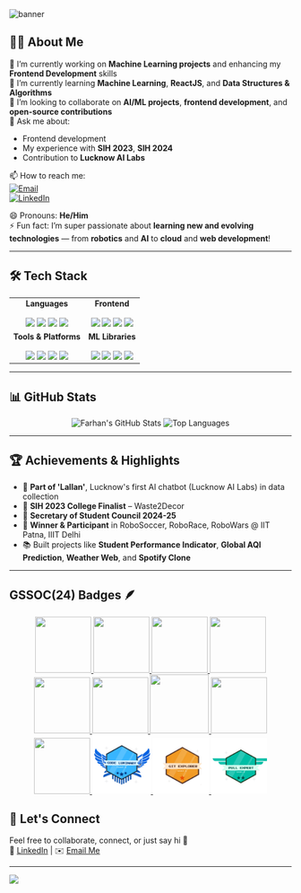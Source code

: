 <!-- Banner -->
<img src="https://capsule-render.vercel.app/api?type=waving&color=0:00C9FF,100:92FE9D&height=200&section=header&text=Hi%20There!%20I'm%20Farhan%20👋&fontSize=40&fontAlignY=35&desc=AI%20Enthusiast%20%7C%20Frontend%20Developer%20%7C%20Tech%20Explorer&descAlignY=60&descAlign=60" alt="banner"/>

<!-- Introduction -->
## 👨‍💻 About Me

🔭 I’m currently working on **Machine Learning projects** and enhancing my **Frontend Development** skills  
🌱 I’m currently learning **Machine Learning**, **ReactJS**, and **Data Structures & Algorithms**  
👯 I’m looking to collaborate on **AI/ML projects**, **frontend development**, and **open-source contributions**  
💬 Ask me about:
- Frontend development
- My experience with **SIH 2023**, **SIH 2024**
- Contribution to **Lucknow AI Labs**  

📫 How to reach me:  
[![Email](https://img.shields.io/badge/Email-mohdfarhank35@gmail.com-red?style=flat-square&logo=gmail&logoColor=white)](mailto:mohdfarhank35@gmail.com)  
[![LinkedIn](https://img.shields.io/badge/LinkedIn-MohdFarhanKhan-blue?style=flat-square&logo=linkedin)](https://www.linkedin.com/in/mohd-farhankhan/)  

😄 Pronouns: **He/Him**  
⚡ Fun fact: I’m super passionate about **learning new and evolving technologies** — from **robotics** and **AI** to **cloud** and **web development**!

---

## 🛠️ Tech Stack

<table>
  <tr>
    <td align="center">
      <b>Languages</b><br><br>
      <img src="https://img.shields.io/badge/Python-3670A0?style=for-the-badge&logo=python&logoColor=white" />
      <img src="https://img.shields.io/badge/JavaScript-F7DF1E?style=for-the-badge&logo=javascript&logoColor=black" />
      <img src="https://img.shields.io/badge/C-00599C?style=for-the-badge&logo=c&logoColor=white" />
      <img src="https://img.shields.io/badge/Java-ED8B00?style=for-the-badge&logo=java&logoColor=white" />
    </td>
    <td align="center">
      <b>Frontend</b><br><br>
      <img src="https://img.shields.io/badge/HTML5-E34F26?style=for-the-badge&logo=html5&logoColor=white" />
      <img src="https://img.shields.io/badge/CSS3-1572B6?style=for-the-badge&logo=css3&logoColor=white" />
      <img src="https://img.shields.io/badge/React-20232A?style=for-the-badge&logo=react&logoColor=61DAFB" />
      <img src="https://img.shields.io/badge/Bootstrap-563D7C?style=for-the-badge&logo=bootstrap&logoColor=white" />
    </td>
  </tr>
  <tr>
    <td align="center">
      <b>Tools & Platforms</b><br><br>
      <img src="https://img.shields.io/badge/Git-F05032?style=for-the-badge&logo=git&logoColor=white" />
      <img src="https://img.shields.io/badge/GitHub-000000?style=for-the-badge&logo=github&logoColor=white" />
      <img src="https://img.shields.io/badge/VS%20Code-007ACC?style=for-the-badge&logo=visual-studio-code&logoColor=white" />
      <img src="https://img.shields.io/badge/Postman-FF6C37?style=for-the-badge&logo=postman&logoColor=white" />
    </td>
    <td align="center">
      <b>ML Libraries</b><br><br>
      <img src="https://img.shields.io/badge/NumPy-013243?style=for-the-badge&logo=numpy&logoColor=white" />
      <img src="https://img.shields.io/badge/Pandas-150458?style=for-the-badge&logo=pandas&logoColor=white" />
      <img src="https://img.shields.io/badge/Matplotlib-11557c?style=for-the-badge&logo=matplotlib&logoColor=white" />
      <img src="https://img.shields.io/badge/Scikit--Learn-F7931E?style=for-the-badge&logo=scikit-learn&logoColor=white" />
    </td>
  </tr>
</table>


---

## 📊 GitHub Stats

<p align="center">
  <img src="https://github-readme-stats.vercel.app/api?username=Mohd-Farhan-Khan&show_icons=true&theme=radical" alt="Farhan's GitHub Stats" height="170" />
  <img src="https://github-readme-stats.vercel.app/api/top-langs/?username=Mohd-Farhan-Khan&layout=compact&theme=radical" alt="Top Languages" height="170" />
</p>

---

## 🏆 Achievements & Highlights

- 🧠 **Part of 'Lallan'**, Lucknow's first AI chatbot (Lucknow AI Labs) in data collection
- 🥈 **SIH 2023 College Finalist** – Waste2Decor
- 🥇 **Secretary of Student Council 2024-25**
- 🤖 **Winner & Participant** in RoboSoccer, RoboRace, RoboWars @ IIT Patna, IIIT Delhi
- 📚 Built projects like **Student Performance Indicator**, **Global AQI Prediction**, **Weather Web**, and **Spotify Clone**

---

## GSSOC(24) Badges 🪶
<div style='display:flex; align-items:center; gap: 10px;' align='center'><a href="https://gssoc.girlscript.tech/leaderboard">
<img src="https://raw.githubusercontent.com/GSSoC24/Postman-Challenge/main/docs/assets/Postman%20White.png" width="100px" height="100px" />
  <img src="https://raw.githubusercontent.com/GSSoC24/Postman-Challenge/main/docs/assets/1.png" width="100px" height="100px" />
  <img src="https://raw.githubusercontent.com/GSSoC24/Postman-Challenge/main/docs/assets/2.png" width="100px" height="100px" />
  <img src="https://raw.githubusercontent.com/GSSoC24/Postman-Challenge/main/docs/assets/3.png" width="100px" height="100px" />
  <img src="https://raw.githubusercontent.com/GSSoC24/Postman-Challenge/main/docs/assets/4.png" width="100px" height="100px" />
  <img src="https://raw.githubusercontent.com/GSSoC24/Postman-Challenge/main/docs/assets/5.png" width="100px" height="100px" />
  <img src="https://raw.githubusercontent.com/GSSoC24/Postman-Challenge/main/docs/assets/6.png" width="105px" height="105px" />
  <img src="https://raw.githubusercontent.com/GSSoC24/Postman-Challenge/main/docs/assets/7.png" width="100px" height="100px" />
  <img src="https://raw.githubusercontent.com/GSSoC24/Postman-Challenge/main/docs/assets/8.png" width="100px" height="100px" />
  <img src="https://raw.githubusercontent.com/GSSoC24/Contributor/refs/heads/main/assets/Code%20Luminary.png" width="105px" height="105px" />
  <img src="https://raw.githubusercontent.com/GSSoC24/Contributor/refs/heads/main/assets/Git%20Explorer.png" width="100px" height="100px" />
  <img src="https://raw.githubusercontent.com/GSSoC24/Contributor/refs/heads/main/assets/Pull%20Expert.png" width="100px" height="100px" /></a>
</div>


## 📌 Let's Connect

Feel free to collaborate, connect, or just say hi 👋  
🔗 [LinkedIn](https://www.linkedin.com/in/mohd-farhankhan/) | ✉️ [Email Me](mailto:mohdfarhank35@gmail.com)

---

<img src="https://capsule-render.vercel.app/api?type=waving&color=0:92FE9D,100:00C9FF&height=120&section=footer"/>
